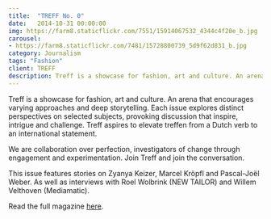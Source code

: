 ```yaml
---
title:  "TREFF No. 0"
date:   2014-10-31 00:00:00
img: https://farm8.staticflickr.com/7551/15914067532_4344c4f20e_b.jpg
carousel:
- https://farm8.staticflickr.com/7481/15728800739_5d9f62d831_b.jpg
category: Journalism
tags: "Fashion"
client: TREFF
description: Treff is a showcase for fashion, art and culture. An arena that encourages varying approaches and deep storytelling.Each issue explores distinct perspectives on selected subjects, provoking...
---
```

Treff is a showcase for fashion, art and culture. An arena that encourages varying approaches and deep storytelling. Each issue explores distinct perspectives on selected subjects, provoking discussion that inspire, intrigue and challenge. Treff aspires to elevate treffen from a Dutch verb to an international statement.

We are collaboration over perfection, investigators of change through engagement and experimentation. Join Treff and join the conversation.

This issue features stories on Zyanya Keizer, Marcel Kröpfl and Pascal-Joël Weber. As well as interviews with Roel Wolbrink (NEW TAILOR) and Willem Velthoven (Mediamatic).


Read the full magazine [here](https://readymag.com/treffmagazine/38264/).
